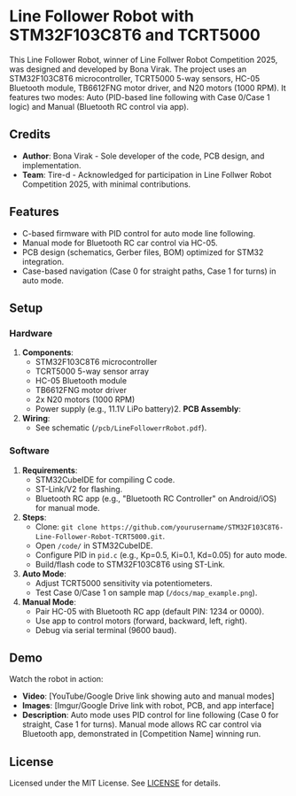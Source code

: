 # Line Follower Robot with STM32F103C8T6 and TCRT5000

This Line Follower Robot, winner of Line Follwer Robot Competition 2025, was designed and developed by Bona Virak. The project uses an STM32F103C8T6 microcontroller, TCRT5000 5-way sensors, HC-05 Bluetooth module, TB6612FNG motor driver, and N20 motors (1000 RPM). It features two modes: Auto (PID-based line following with Case 0/Case 1 logic) and Manual (Bluetooth RC control via app).

## Credits
- **Author**: Bona Virak - Sole developer of the code, PCB design, and implementation.
- **Team**: Tire-d - Acknowledged for participation in Line Follwer Robot Competition 2025, with minimal contributions.

## Features
- C-based firmware with PID control for auto mode line following.
- Manual mode for Bluetooth RC car control via HC-05.
- PCB design (schematics, Gerber files, BOM) optimized for STM32 integration.
- Case-based navigation (Case 0 for straight paths, Case 1 for turns) in auto mode.

## Setup
### Hardware
1. **Components**:
   - STM32F103C8T6 microcontroller
   - TCRT5000 5-way sensor array
   - HC-05 Bluetooth module
   - TB6612FNG motor driver
   - 2x N20 motors (1000 RPM)
   - Power supply (e.g., 11.1V LiPo battery)2. **PCB Assembly**:
3. **Wiring**:
   - See schematic (`/pcb/LineFollowerrRobot.pdf`).

### Software
1. **Requirements**:
   - STM32CubeIDE for compiling C code.
   - ST-Link/V2 for flashing.
   - Bluetooth RC app (e.g., "Bluetooth RC Controller" on Android/iOS) for manual mode.
2. **Steps**:
   - Clone: `git clone https://github.com/yourusername/STM32F103C8T6-Line-Follower-Robot-TCRT5000.git`.
   - Open `/code/` in STM32CubeIDE.
   - Configure PID in `pid.c` (e.g., Kp=0.5, Ki=0.1, Kd=0.05) for auto mode.
   - Build/flash code to STM32F103C8T6 using ST-Link.
3. **Auto Mode**:
   - Adjust TCRT5000 sensitivity via potentiometers.
   - Test Case 0/Case 1 on sample map (`/docs/map_example.png`).
4. **Manual Mode**:
   - Pair HC-05 with Bluetooth RC app (default PIN: 1234 or 0000).
   - Use app to control motors (forward, backward, left, right).
   - Debug via serial terminal (9600 baud).

## Demo
Watch the robot in action:
- **Video**: [YouTube/Google Drive link showing auto and manual modes]
- **Images**: [Imgur/Google Drive link with robot, PCB, and app interface]
- **Description**: Auto mode uses PID control for line following (Case 0 for straight, Case 1 for turns). Manual mode allows RC car control via Bluetooth app, demonstrated in [Competition Name] winning run.

## License
Licensed under the MIT License. See [LICENSE](LICENSE) for details.
